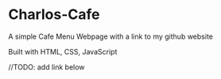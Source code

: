 # Charlos-Cafe
A simple Cafe Menu Webpage with a link to my github website

Built with HTML, CSS, JavaScript

//TODO: add link below
